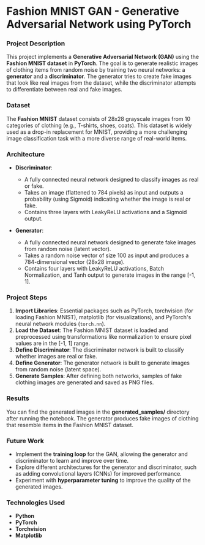 # **Fashion MNIST GAN - Generative Adversarial Network using PyTorch**

### **Project Description**
This project implements a **Generative Adversarial Network (GAN)** using the **Fashion MNIST dataset** in **PyTorch**. The goal is to generate realistic images of clothing items from random noise by training two neural networks: a **generator** and a **discriminator**. The generator tries to create fake images that look like real images from the dataset, while the discriminator attempts to differentiate between real and fake images.

### **Dataset**
The **Fashion MNIST** dataset consists of 28x28 grayscale images from 10 categories of clothing (e.g., T-shirts, shoes, coats). This dataset is widely used as a drop-in replacement for MNIST, providing a more challenging image classification task with a more diverse range of real-world items.

### **Architecture**

- **Discriminator**:
  - A fully connected neural network designed to classify images as real or fake.
  - Takes an image (flattened to 784 pixels) as input and outputs a probability (using Sigmoid) indicating whether the image is real or fake.
  - Contains three layers with LeakyReLU activations and a Sigmoid output.

- **Generator**:
  - A fully connected neural network designed to generate fake images from random noise (latent vector).
  - Takes a random noise vector of size 100 as input and produces a 784-dimensional vector (28x28 image).
  - Contains four layers with LeakyReLU activations, Batch Normalization, and Tanh output to generate images in the range [-1, 1].

### **Project Steps**

1. **Import Libraries**: Essential packages such as PyTorch, torchvision (for loading Fashion MNIST), matplotlib (for visualizations), and PyTorch's neural network modules (`torch.nn`).
2. **Load the Dataset**: The Fashion MNIST dataset is loaded and preprocessed using transformations like normalization to ensure pixel values are in the [-1, 1] range.
3. **Define Discriminator**: The discriminator network is built to classify whether images are real or fake.
4. **Define Generator**: The generator network is built to generate images from random noise (latent space).
5. **Generate Samples**: After defining both networks, samples of fake clothing images are generated and saved as PNG files.


### **Results**
You can find the generated images in the **generated_samples/** directory after running the notebook. The generator produces fake images of clothing that resemble items in the Fashion MNIST dataset.

### **Future Work**
- Implement the **training loop** for the GAN, allowing the generator and discriminator to learn and improve over time.
- Explore different architectures for the generator and discriminator, such as adding convolutional layers (CNNs) for improved performance.
- Experiment with **hyperparameter tuning** to improve the quality of the generated images.

### **Technologies Used**
- **Python**
- **PyTorch**
- **Torchvision**
- **Matplotlib**
